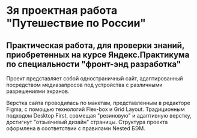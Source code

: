 ﻿# 3я проектная работа "Путешествие по России"

Практическая работа, для проверки знаний, приобретенных на курсе Яндекс.Практикума по специальности "фронт-энд разработка" 
-----

Проект представляет собой одностраничный сайт, адаптированный посредством медиазапросов под устройства с различными разрешениями экранов.

Верстка сайта проводилась по макетам, представленным в редакторе Figma, с помощью технологий Flex-box и Grid Layout. Традиционным подходом Desktop First, совмещая "резиновую" и адаптивную верстку, достигнут "отзывчивый дизайн" страницы.
Структура проекта оформлена в соответствии с правилами Nested БЭМ.